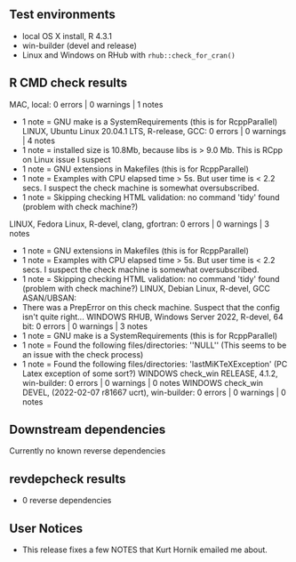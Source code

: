 ## Test environments

* local OS X install, R 4.3.1
* win-builder (devel and release)
* Linux and Windows on RHub with `rhub::check_for_cran()`

## R CMD check results

MAC, local: 0 errors | 0 warnings | 1 notes
  - 1 note =  GNU make is a SystemRequirements (this is for RcppParallel)
LINUX, Ubuntu Linux 20.04.1 LTS, R-release, GCC: 0 errors | 0 warnings | 4 notes
  - 1 note = installed size is 10.8Mb, because libs is > 9.0 Mb. This is RCpp on Linux issue I suspect
  - 1 note =  GNU extensions in Makefiles (this is for RcppParallel)
  - 1 note = Examples with CPU elapsed time > 5s. But user time is < 2.2 secs.  I suspect
    the check machine is somewhat oversubscribed.
  - 1 note = Skipping checking HTML validation: no command 'tidy' found (problem with check machine?)
  
LINUX, Fedora Linux, R-devel, clang, gfortran:  0 errors | 0 warnings | 3 notes
  - 1 note =  GNU extensions in Makefiles (this is for RcppParallel)
  - 1 note = Examples with CPU elapsed time > 5s. But user time is < 2.2 secs.  I suspect
    the check machine is somewhat oversubscribed.
  - 1 note = Skipping checking HTML validation: no command 'tidy' found (problem with check machine?)
LINUX, Debian Linux, R-devel, GCC ASAN/UBSAN: 
  - There was a PrepError on this check machine.  Suspect that the config isn't quite right...
WINDOWS RHUB, Windows Server 2022, R-devel, 64 bit: 0 errors | 0 warnings | 3 notes
  - 1 note =  GNU make is a SystemRequirements (this is for RcppParallel)
  - 1 note = Found the following files/directories: ''NULL''  (This seems to be an issue with the check process)
  - 1 note = Found the following files/directories: 'lastMiKTeXException' (PC Latex exception of some sort?)
WINDOWS check_win RELEASE, 4.1.2, win-builder: 0 errors | 0 warnings | 0 notes
WINDOWS check_win DEVEL, (2022-02-07 r81667 ucrt), win-builder: 0 errors | 0 warnings | 0 notes



## Downstream dependencies

Currently no known reverse dependencies

## revdepcheck results

* 0 reverse dependencies

## User Notices

* This release fixes a few NOTES that Kurt Hornik emailed me about.

